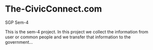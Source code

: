 # The-CivicConnect.com
SGP Sem-4

This is the sem-4 project.
In this project we collect the information from user or common people and we transfer that information to the government...
